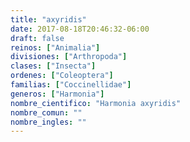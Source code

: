 ```yaml
---
title: "axyridis"
date: 2017-08-18T20:46:32-06:00
draft: false
reinos: ["Animalia"]
divisiones: ["Arthropoda"]
clases: ["Insecta"]
ordenes: ["Coleoptera"]
familias: ["Coccinellidae"]
generos: ["Harmonia"]
nombre_cientifico: "Harmonia axyridis"
nombre_comun: ""
nombre_ingles: ""
---
```

